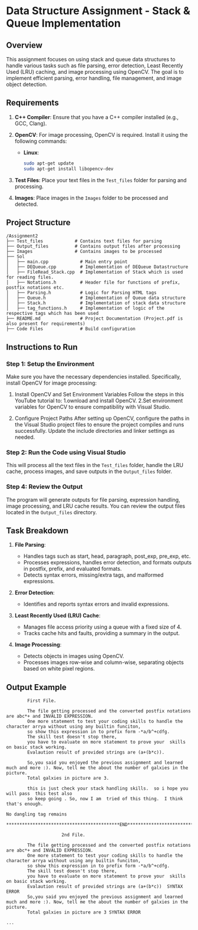 
# Data Structure Assignment - Stack & Queue Implementation

## Overview

This assignment focuses on using stack and queue data structures to handle various tasks such as file parsing, error detection, Least Recently Used (LRU) caching, and image processing using OpenCV. The goal is to implement efficient parsing, error handling, file management, and image object detection.

## Requirements

1. **C++ Compiler**: Ensure that you have a C++ compiler installed (e.g., GCC, Clang).
2. **OpenCV**: For image processing, OpenCV is required. Install it using the following commands:
   - **Linux**:
     ```bash
     sudo apt-get update
     sudo apt-get install libopencv-dev
     ```

3. **Test Files**: Place your text files in the `Test_files` folder for parsing and processing.
4. **Images**: Place images in the `Images` folder to be processed and detected.

## Project Structure

```
/Assignment2
├── Test_files            # Contains text files for parsing
├── Output_files          # Contains output files after processing
├── Images                # Contains images to be processed
├── Sol
│   ├── main.cpp            # Main entry point
│   ├── DEQueue.cpp         # Implementation of DEQueue Datastructure   
│   ├── FileRead_Stack.cpp  # Implementation of Stack which is used for reading files.
│   ├── Notations.h         # Header file for functions of prefix, postfix notations etc. 
│   ├── Parsing.h           # Logic for Parsing HTML tags
│   ├── Queue.h             # Implementation of Queue data structure
│   ├── Stack.h             # Implementation of stack data structure
│   ├── tag_functions.h     # Implementation of logic of the respective tags which has been used
├── README.md               # Project Documentation (Project.pdf is also present for requirements)
├── Code Files              # Build configuration
```

## Instructions to Run

### Step 1: Setup the Environment
Make sure you have the necessary dependencies installed. Specifically, install OpenCV for image processing:

1. Install OpenCV and Set Environment Variables
Follow the steps in this YouTube tutorial to:
   1.ownload and install OpenCV.
   2.Set environment variables for OpenCV to ensure compatibility with Visual Studio.

2. Configure Project Paths
After setting up OpenCV, configure the paths in the Visual Studio project files to ensure the project compiles and runs successfully. Update the include directories and linker settings as needed.

### Step 2: Run the Code using Visual Studio
This will process all the text files in the `Test_files` folder, handle the LRU cache, process images, and save outputs in the `Output_files` folder.

### Step 4: Review the Output
The program will generate outputs for file parsing, expression handling, image processing, and LRU cache results. You can review the output files located in the `Output_files` directory.

## Task Breakdown

1. **File Parsing**:
   - Handles tags such as start, head, paragraph, post_exp, pre_exp, etc.
   - Processes expressions, handles error detection, and formats outputs in postfix, prefix, and evaluated formats.
   - Detects syntax errors, missing/extra tags, and malformed expressions.

2. **Error Detection**:
   - Identifies and reports syntax errors and invalid expressions.

3. **Least Recently Used (LRU) Cache**:
   - Manages file access priority using a queue with a fixed size of 4.
   - Tracks cache hits and faults, providing a summary in the output.

4. **Image Processing**:
   - Detects objects in images using OpenCV.
   - Processes images row-wise and column-wise, separating objects based on white pixel regions.

## Output Example

```
		First File.
	
		The file getting processed and the converted postfix notations are abc*+ and INVALID EXPRESSION.
		One more statement to test your coding skills to handle the character arrya without using any builtin funciton, 
		so show this expression in to prefix form -*a/b^+cdfg. 
		The skill test doesn't stop there,
		you have to evaluate on more statement to prove your  skills on basic stack working. 
		Evalaution result of provided strings are (a+(b*c)).
	 
		So,you said you enjoyed the previous assignment and learned much and more :). Now, tell me the about the number of galxies in the picture.		
		Total galxies in picture are 3. 
	
		this is just check your stack handling skills.  so i hope you will pass  this test also
		so keep going . So, now I am  tried of this thing.  I think that's enough.
	
No dangling tag remains

*******************************************END******************************************

			 	 	 2nd File.
	
		The file getting processed and the converted postfix notations are abc*+ and INVALID EXPRESSION.
		One more statement to test your coding skills to handle the character arrya without using any builtin funciton, 
		so show this expression in to prefix form -*a/b^+cdfg. 
		The skill test doesn't stop there,
		you have to evaluate on more statement to prove your  skills on basic stack working. 
		Evalaution result of provided strings are (a+(b*c))  SYNTAX ERROR 
		So,you said you enjoyed the previous assignment and learned much and more :). Now, tell me the about the number of galxies in the picture.		
		Total galxies in picture are 3 SYNTAX ERROR
	
...
